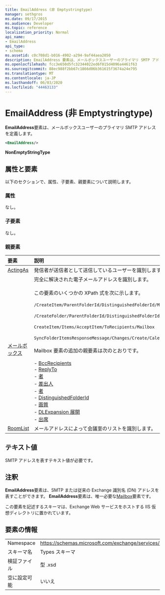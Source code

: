 ```yaml
---
title: EmailAddress (非 Emptystringtype)
manager: sethgros
ms.date: 09/17/2015
ms.audience: Developer
ms.topic: reference
localization_priority: Normal
api_name:
- EmailAddress
api_type:
- schema
ms.assetid: c0c708d1-b016-4902-a294-9af44aea2050
description: EmailAddress 要素は、メールボックスユーザーのプライマリ SMTP アドレスを定義します。
ms.openlocfilehash: fcc3e650d5fc32344022ed6f015d4096a4461f63
ms.sourcegitcommit: 88ec988f2bb67c1866d06b361615f3674a24e795
ms.translationtype: MT
ms.contentlocale: ja-JP
ms.lasthandoff: 06/03/2020
ms.locfileid: "44463133"
---
```

# <a name="emailaddress-nonemptystringtype"></a>EmailAddress (非 Emptystringtype)

**EmailAddress**要素は、メールボックスユーザーのプライマリ SMTP アドレスを定義します。 
  
```XML
<EmailAddress/>
```

 **NonEmptyStringType**
## <a name="attributes-and-elements"></a>属性と要素

以下のセクションで、属性、子要素、親要素について説明します。
  
### <a name="attributes"></a>属性

なし。
  
### <a name="child-elements"></a>子要素

なし。
  
### <a name="parent-elements"></a>親要素

|**要素**|**説明**|
|:-----|:-----|
|[ActingAs](actingas.md) <br/> |発信者が送信者として送信しているユーザーを識別します。  <br/> |
|[メールボックス](mailbox.md) <br/> | 完全に解決された電子メールアドレスを識別します。  <br/><br/>この要素のいくつかの XPath 式を次に示します。<br/><br/>`/CreateItem/ParentFolderId/DistinguishedFolderId/Mailbox`<br/><br/>`/CreateFolder/ParentFolderId/DistinguishedFolderId/Mailbox`<br/><br/>`CreateItem/Items/AcceptItem/ToRecipients/Mailbox`<br/><br/>`SyncFolderItemsResponseMessage/Changes/Create/CalendarItem/ConflictingMeetings/AcceptItem/CcRecipients/Mailbox`<br/><br/>Mailbox 要素の追加の親要素は次のとおりです。<br/><br/>- [BccRecipients](bccrecipients.md) <br/>- [ReplyTo](replyto.md) <br/>- [者](sender.md) <br/>- [差出人](from.md) <br/>- [者](organizer.md) <br/>- [DistinguishedFolderId](distinguishedfolderid.md) <br/>- [画質](resolution.md) <br/>- [DLExpansion 展開](dlexpansion.md) <br/>- [出席](attendee.md) <br/> |
|[RoomList](roomlist.md) <br/> |メールアドレスによって会議室のリストを識別します。  <br/> |
   
## <a name="text-value"></a>テキスト値

SMTP アドレスを表すテキスト値が必要です。
  
## <a name="remarks"></a>注釈

**EmailAddress**要素は、SMTP または従来の Exchange 識別名 (DN) アドレスを表すことができます。 **EmailAddress**要素は、唯一必要な[Mailbox](mailbox.md)要素です。 
  
この要素を記述するスキーマは、Exchange Web サービスをホストする IIS 仮想ディレクトリに置かれています。
  
## <a name="element-information"></a>要素の情報

|||
|:-----|:-----|
|Namespace  <br/> |https://schemas.microsoft.com/exchange/services/2006/types  <br/> |
|スキーマ名  <br/> |Types スキーマ  <br/> |
|検証ファイル  <br/> |型 .xsd  <br/> |
|空に設定可能  <br/> |いいえ  <br/> |
   

